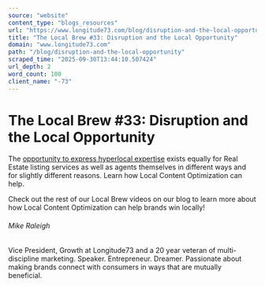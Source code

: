 ```yaml
---
source: "website"
content_type: "blogs_resources"
url: "https://www.longitude73.com/blog/disruption-and-the-local-opportunity"
title: "The Local Brew #33: Disruption and the Local Opportunity"
domain: "www.longitude73.com"
path: "/blog/disruption-and-the-local-opportunity"
scraped_time: "2025-09-30T13:44:10.507424"
url_depth: 2
word_count: 100
client_name: "-73"
---
```


# The Local Brew #33: Disruption and the Local Opportunity

The [opportunity to express hyperlocal expertise](/blog/realtors-specialize-in-your-neighborhoods) exists equally for Real Estate listing services as well as agents themselves in different ways and for slightly different reasons. Learn how Local Content Optimization can help.

Check out the rest of our Local Brew videos on our blog to learn more about how Local Content Optimization can help brands win locally!

###### Mike Raleigh

Vice President, Growth at Longitude73 and a 20 year veteran of multi-discipline marketing. Speaker. Entrepreneur. Dreamer. Passionate about making brands connect with consumers in ways that are mutually beneficial.